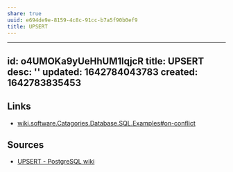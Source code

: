 ```yaml
---
share: true
uuid: e694de9e-8159-4c8c-91cc-b7a5f90b0ef9
title: UPSERT
---
```

---
id: o4UMOKa9yUeHhUM1lqjcR
title: UPSERT
desc: ''
updated: 1642784043783
created: 1642783835453
---


## Links

* [wiki.software.Catagories.Database.SQL.Examples#on-conflict](/undefined)

## Sources

* [UPSERT - PostgreSQL wiki](https://wiki.postgresql.org/wiki/UPSERT)